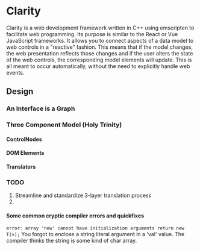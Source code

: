 # Clarity

Clarity is a web development framework written in C++ using emscripten to facilitate web programming. Its purpose is similar to the React or Vue JavaScript frameworks. It allows you to connect aspects of a data model to web controls in a "reactive" fashion. This means that if the model changes, the web presentation reflects those changes and if the user alters the state of the web controls, the corresponding model elements will update. This is all meant to occur automatically, without the need to explicitly handle web events.

## Design

### An Interface is a Graph


### Three Component Model (Holy Trinity) ###

#### ControlNodes ####

#### DOM Elements ####

#### Translators ####











### TODO ###

1. Streamline and standardize 3-layer translation process
2. 




#### Some common cryptic compiler errors and quickfixes ####

`error: array 'new' cannot have initialization arguments return new T(v);`
You forgot to enclose a string literal argument in a 'val' value. The compiler thinks the string is some kind of char array.

